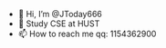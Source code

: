 - 👋 Hi, I’m @JToday666
- 👀 Study CSE at HUST
- 📫 How to reach me qq: 1154362900

<!---
JToday666/JToday666 is a ✨ special ✨ repository because its `README.md` (this file) appears on your GitHub profile.
You can click the Preview link to take a look at your changes.
--->
